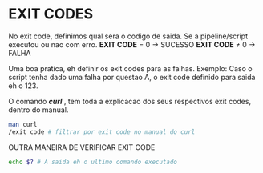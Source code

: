 # EXIT CODES
No exit code, definimos qual sera o codigo de saida. Se a pipeline/script executou ou nao com erro.
**EXIT CODE** = 0  -> SUCESSO
**EXIT CODE** ≠ 0  -> FALHA

Uma boa pratica, eh definir os exit codes para as falhas. Exemplo:
Caso o script tenha dado uma falha por questao A, o exit code definido para saida eh o 123.

O comando ***curl*** , tem toda a explicacao dos seus respectivos exit codes, dentro do manual.

```bash
man curl
/exit code # filtrar por exit code no manual do curl
```

OUTRA MANEIRA DE VERIFICAR EXIT CODE
```bash
echo $? # A saida eh o ultimo comando executado
```